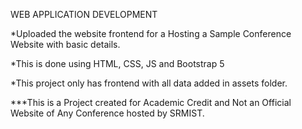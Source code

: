 WEB APPLICATION DEVELOPMENT

*Uploaded the website frontend for a Hosting a Sample Conference Website with basic details.

*This is done using HTML, CSS, JS and Bootstrap 5

*This project only has frontend with all data added in assets folder.

***This is a Project created for Academic Credit and Not an Official Website of Any Conference hosted by SRMIST.
